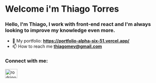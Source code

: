 <h1 align="left">Welcome i'm Thiago Torres</h1>
<h3 align="left">Hello, I'm Thiago, I work with front-end react and I'm always looking to improve my knowledge even more.</h3> 


- 🏡 My portfolio: **https://portfolio-alpha-six-51.vercel.app/**
- 📫 How to reach me **thiagomev@gmail.com**

<h3 align="left">Connect with me:</h3>
<p align="left">
<a href="https://www.linkedin.com/in/thiagotorresmev/" target="blank"><img align="center" src="https://raw.githubusercontent.com/rahuldkjain/github-profile-readme-generator/master/src/images/icons/Social/linked-in-alt.svg" alt="rodrigo-s-pinheiro" height="30" width="40" /></a>


